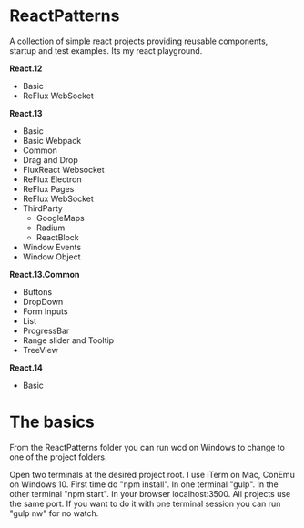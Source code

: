 # ReactPatterns

A collection of simple react projects providing reusable components, startup and test examples. Its my react playground.

**React.12**
*	Basic
*	ReFlux WebSocket

**React.13**
*	Basic
*	Basic Webpack
*	Common
*	Drag and Drop
*	FluxReact Websocket
*	ReFlux Electron
*	ReFlux Pages
*	ReFlux WebSocket
*	ThirdParty
	*	GoogleMaps
	*	Radium
	*	ReactBlock
*	Window Events
*	Window Object

**React.13.Common**
*	Buttons
*	DropDown
*	Form Inputs
*	List
*	ProgressBar
*	Range slider and Tooltip
*	TreeView

**React.14**
*	Basic

# The basics

From the ReactPatterns folder you can run wcd on Windows to change to one of the project folders.

Open two terminals at the desired project root. I use iTerm on Mac, ConEmu on Windows 10. First time do "npm install". In one terminal "gulp". In the other terminal "npm start". In your browser localhost:3500. All projects use the same port. If you want to do it with one terminal session you can run "gulp nw" for no watch.

